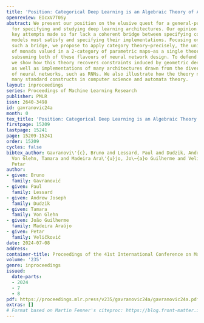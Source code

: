 ```yaml
---
title: 'Position: Categorical Deep Learning is an Algebraic Theory of All Architectures'
openreview: EIcxV7T0Sy
abstract: We present our position on the elusive quest for a general-purpose framework
  for specifying and studying deep learning architectures. Our opinion is that the
  key attempts made so far lack a coherent bridge between specifying constraints which
  models must satisfy and specifying their implementations. Focusing on building a
  such a bridge, we propose to apply category theory—precisely, the universal algebra
  of monads valued in a 2-category of parametric maps—as a single theory elegantly
  subsuming both of these flavours of neural network design. To defend our position,
  we show how this theory recovers constraints induced by geometric deep learning,
  as well as implementations of many architectures drawn from the diverse landscape
  of neural networks, such as RNNs. We also illustrate how the theory naturally encodes
  many standard constructs in computer science and automata theory.
layout: inproceedings
series: Proceedings of Machine Learning Research
publisher: PMLR
issn: 2640-3498
id: gavranovic24a
month: 0
tex_title: 'Position: Categorical Deep Learning is an Algebraic Theory of All Architectures'
firstpage: 15209
lastpage: 15241
page: 15209-15241
order: 15209
cycles: false
bibtex_author: Gavranovi\'{c}, Bruno and Lessard, Paul and Dudzik, Andrew Joseph and
  Von Glehn, Tamara and Madeira Ara\'{u}jo, Jo\~{a}o Guilherme and Veli\v{c}kovi\'{c},
  Petar
author:
- given: Bruno
  family: Gavranović
- given: Paul
  family: Lessard
- given: Andrew Joseph
  family: Dudzik
- given: Tamara
  family: Von Glehn
- given: João Guilherme
  family: Madeira Araújo
- given: Petar
  family: Veličković
date: 2024-07-08
address:
container-title: Proceedings of the 41st International Conference on Machine Learning
volume: '235'
genre: inproceedings
issued:
  date-parts:
  - 2024
  - 7
  - 8
pdf: https://proceedings.mlr.press/v235/gavranovic24a/gavranovic24a.pdf
extras: []
# Format based on Martin Fenner's citeproc: https://blog.front-matter.io/posts/citeproc-yaml-for-bibliographies/
---
```

